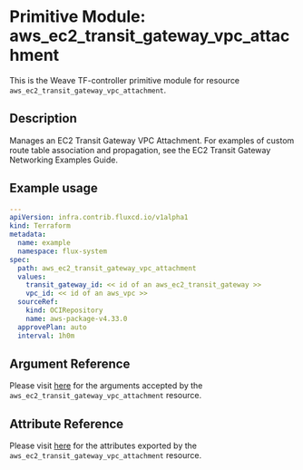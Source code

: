 
# Primitive Module: aws_ec2_transit_gateway_vpc_attachment

This is the Weave TF-controller primitive module for resource `aws_ec2_transit_gateway_vpc_attachment`.

## Description

Manages an EC2 Transit Gateway VPC Attachment. For examples of custom route table association and propagation, see the EC2 Transit Gateway Networking Examples Guide.

## Example usage

```yaml
---
apiVersion: infra.contrib.fluxcd.io/v1alpha1
kind: Terraform
metadata:
  name: example
  namespace: flux-system
spec:
  path: aws_ec2_transit_gateway_vpc_attachment
  values:
    transit_gateway_id: << id of an aws_ec2_transit_gateway >>
    vpc_id: << id of an aws_vpc >>
  sourceRef:
    kind: OCIRepository
    name: aws-package-v4.33.0
  approvePlan: auto
  interval: 1h0m
```

## Argument Reference

Please visit [here](https://registry.terraform.io/providers/hashicorp/aws/4.33.0/docs/resources/iam_policy#argument-reference) for the arguments accepted by the `aws_ec2_transit_gateway_vpc_attachment` resource.

## Attribute Reference

Please visit [here](https://registry.terraform.io/providers/hashicorp/aws/4.33.0/docs/resources/iam_policy#attributes-reference) for the attributes exported by the `aws_ec2_transit_gateway_vpc_attachment` resource.
